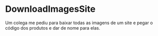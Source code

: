 # DownloadImagesSite
Um colega me pediu para baixar todas as imagens de um site e pegar o código dos produtos e dar de nome para elas.
